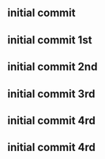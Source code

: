 ## initial commit
## initial commit 1st
## initial commit 2nd
## initial commit 3rd
## initial commit 4rd
## initial commit 4rd